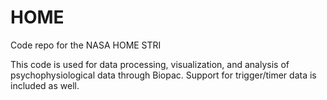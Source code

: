 # HOME
Code repo for the NASA HOME STRI 

This code is used for data processing, visualization, and analysis of psychophysiological data through Biopac. Support for trigger/timer data is included as well.
